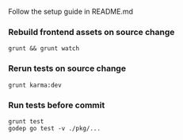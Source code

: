 Follow the setup guide in README.md

### Rebuild frontend assets on source change
```
grunt && grunt watch
```

### Rerun tests on source change
```
grunt karma:dev
```

### Run tests before commit
```
grunt test
godep go test -v ./pkg/...
```
